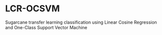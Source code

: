 # LCR-OCSVM
Sugarcane transfer learning classification using Linear Cosine Regression and One-Class Support Vector Machine
